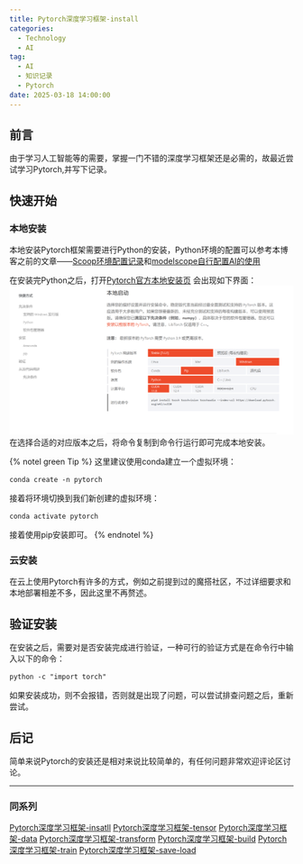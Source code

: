 ```yaml
---
title: Pytorch深度学习框架-install
categories:
  - Technology
  - AI
tag:
  - AI
  - 知识记录
  - Pytorch
date: 2025-03-18 14:00:00
---
```

## 前言
由于学习人工智能等的需要，掌握一门不错的深度学习框架还是必需的，故最近尝试学习Pytorch,并写下记录。

## 快速开始
### 本地安装
本地安装Pytorch框架需要进行Python的安装，Python环境的配置可以参考本博客之前的文章——[Scoop环境配置记录](https://blog.cflmy.cn/2024/11/13/Technology/Scoop/Scoop/)和[modelscope自行配置AI的使用](https://blog.cflmy.cn/2025/03/17/Technology/AI/modelscope/)

在安装完Python之后，打开[Pytorch官方本地安装页](https://pytorch.ac.cn/get-started/locally/)
会出现如下界面：
![](../../../img/Pytorch/install/1.png)
在选择合适的对应版本之后，将命令复制到命令行运行即可完成本地安装。

{% notel green Tip %}
这里建议使用conda建立一个虚拟环境：
```ps
conda create -n pytorch
```
接着将环境切换到我们新创建的虚拟环境：
```ps
conda activate pytorch
```
接着使用pip安装即可。
{% endnotel %}

### 云安装
在云上使用Pytorch有许多的方式，例如之前提到过的魔搭社区，不过详细要求和本地部署相差不多，因此这里不再赘述。

## 验证安装
在安装之后，需要对是否安装完成进行验证，一种可行的验证方式是在命令行中输入以下的命令：
```ps
python -c "import torch"
```
如果安装成功，则不会报错，否则就是出现了问题，可以尝试排查问题之后，重新尝试。

## 后记
简单来说Pytorch的安装还是相对来说比较简单的，有任何问题非常欢迎评论区讨论。

---
### 同系列
[Pytorch深度学习框架-insatll](https://blog.cflmy.cn/2025/03/18/Technology/AI/Pytorch-install/)
[Pytorch深度学习框架-tensor](https://blog.cflmy.cn/2025/03/18/Technology/AI/Pytorch-tensor/)
[Pytorch深度学习框架-data](https://blog.cflmy.cn/2025/03/20/Technology/AI/Pytorch-data/)
[Pytorch深度学习框架-transform](https://blog.cflmy.cn/2025/03/26/Technology/AI/Pytorch-transform/)
[Pytorch深度学习框架-build](https://blog.cflmy.cn/2025/03/28/Technology/AI/Pytorch-build/)
[Pytorch深度学习框架-train](https://blog.cflmy.cn/2025/04/01/Technology/AI/Pytorch-train/)
[Pytorch深度学习框架-save-load](https://blog.cflmy.cn/2025/04/02/Technology/AI/Pytorch-save-load/)